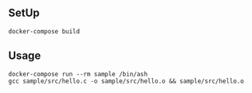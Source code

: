 ## SetUp

```
docker-compose build
```

## Usage

```
docker-compose run --rm sample /bin/ash
gcc sample/src/hello.c -o sample/src/hello.o && sample/src/hello.o
```
